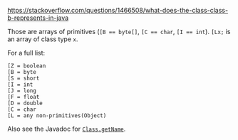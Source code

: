 https://stackoverflow.com/questions/1466508/what-does-the-class-class-b-represents-in-java

Those are arrays of primitives (`[B == byte[]`, `[C == char`, `[I == int`). `[Lx;` is an array of class type `x`.

For a full list:

    [Z = boolean
    [B = byte
    [S = short
    [I = int
    [J = long
    [F = float
    [D = double
    [C = char
    [L = any non-primitives(Object)

Also see the Javadoc for [`Class.getName`][1].


[1]: https://docs.oracle.com/javase/9/docs/api/java/lang/Class.html#getName--